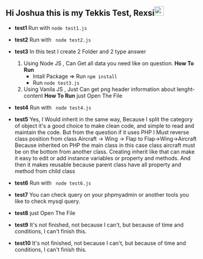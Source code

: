 ## Hi Joshua this is my Tekkis Test,  Rexsi<img src="https://media.giphy.com/media/hvRJCLFzcasrR4ia7z/giphy.gif" width="25px">

- <b>test1 </b>
Run with ``` node test1.js ```

- <b>test2</b>
Run with ``` node test2.js```

- <b>test3</b>
	In this test I create 2 Folder and 2 type answer 
	1. Using Node JS , Can Get all data you need like on question.
		<b>How To Run</b>
		- Intall Package => Run ``` npm install ```
		- Run ``` node test3.js ```
	2. Using Vanila JS , Just Can get png header information about lenght-content
		<b>How To Run</b>
		just Open The File 
	
	
- <b>test4</b>
Run with ``` node test4.js```
- <b>test5</b>
Yes, I Would inherit in the same way, Because I split the category of object it's a good choice to make clean code, and simple to read and maintain the code. But from the question if it uses PHP I Must reverse class position from class Aircraft -> Wing -> Flap to Flap->Wing->Aircraft Because inherited on PHP the main class in this case class aircraft must be on the bottom from another class.
Creating inherit like that can make it easy to edit or add instance variables or property and methods. And then it makes reusable because parent class have all property and method from child class

- <b>test6</b>
Run with ``` node test6.js```

- <b>test7</b>
You can check query on your phpmyadmin or another tools you like to check mysql query. 

- <b>test8</b>
		just Open The File 
- <b>test9</b>
		It's not finished, not because I can't, but because of time and conditions, I can't finish this.
- <b>test10</b>
		It's not finished, not because I can't, but because of time and conditions, I can't finish this.









	

